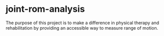 # joint-rom-analysis
The purpose of this project is to make a difference in physical therapy and rehabilitation by providing an accessible way to measure range of motion.
